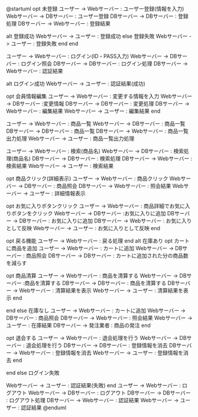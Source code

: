 @startuml
opt 未登録
ユーザー -> Webサーバー : ユーザー登録(情報を入力)
Webサーバー -> DBサーバー : ユーザー登録
DBサーバー -> DBサーバー : 登録処理
DBサーバー -> Webサーバー : 登録結果

alt 登録成功
Webサーバー -> ユーザー : 登録成功
else 登録失敗
Webサーバー -> ユーザー : 登録失敗
end
end

ユーザー -> Webサーバー : ログイン(ID・PASS入力)
Webサーバー -> DBサーバー : ログイン照会
DBサーバー -> DBサーバー : ログイン処理
DBサーバー -> Webサーバー : 認証結果

alt ログイン成功
Webサーバー -> ユーザー : 認証結果(成功)

opt 会員情報編集
ユーザー -> Webサーバー : 変更する情報を入力
Webサーバー -> DBサーバー :変更情報
DBサーバー -> DBサーバー : 変更処理
DBサーバー -> Webサーバー : 編集結果
Webサーバー -> ユーザー : 編集結果
end

ユーザー -> Webサーバー : 商品一覧
Webサーバー -> DBサーバー : 商品一覧
DBサーバー -> DBサーバー : 商品一覧
DBサーバー -> Webサーバー : 商品一覧出力処理
Webサーバー -> ユーザー : 商品一覧出力処理

ユーザー -> Webサーバー : 検索(商品名)
Webサーバー -> DBサーバー : 検索処理(商品名)
DBサーバー -> DBサーバー : 検索処理
DBサーバー -> Webサーバー : 検索結果
Webサーバー -> ユーザー : 検索結果

opt 商品クリック(詳細表示)
ユーザー -> Webサーバー : 商品クリック
Webサーバー -> DBサーバー : 商品照会
DBサーバー -> Webサーバー : 照会結果
Webサーバー -> ユーザー : 詳細情報表示

opt お気に入りボタンクリック
ユーザー -> Webサーバー : 商品詳細でお気に入りボタンをクリック
Webサーバー -> DBサーバー :お気に入りに追加
DBサーバー -> DBサーバー : お気に入りに追加
DBサーバー -> Webサーバー : お気に入りとして反映
Webサーバー -> ユーザー : お気に入りとして反映
end

opt 戻る機能
ユーザー -> Webサーバー : 戻る処理
end
alt 在庫あり
opt カートに商品を追加
ユーザー -> Webサーバー : カートに追加
Webサーバー -> DBサーバー : 商品照会
DBサーバー -> DBサーバー : カートに追加された分の商品数を減らす

opt 商品清算
ユーザー -> Webサーバー : 商品を清算する
Webサーバー -> DBサーバー :商品を清算する
DBサーバー -> DBサーバー : 商品を清算する
DBサーバー -> Webサーバー : 清算結果を表示
Webサーバー -> ユーザー : 清算結果を表示
end

end
else 在庫なし
ユーザー -> Webサーバー : カートに追加
Webサーバー -> DBサーバー : 商品照会
DBサーバー -> Webサーバー : 照会結果
Webサーバー -> ユーザー : 在庫結果
DBサーバー -> 発注業者 : 商品の発注
end

opt 退会する
ユーザー -> Webサーバー : 退会処理を行う
Webサーバー -> DBサーバー : 退会処理を行う
DBサーバー -> DBサーバー : 登録情報を消去
DBサーバー -> Webサーバー : 登録情報を消去
Webサーバー -> ユーザー : 登録情報を消去
end

end
else ログイン失敗

Webサーバー -> ユーザー : 認証結果(失敗)
end
ユーザー -> Webサーバー : ログアウト
Webサーバー -> DBサーバー : ログアウト
DBサーバー -> DBサーバー : ログアウト処理
DBサーバー -> Webサーバー : 認証結果
Webサーバー -> ユーザー : 認証結果
@enduml
